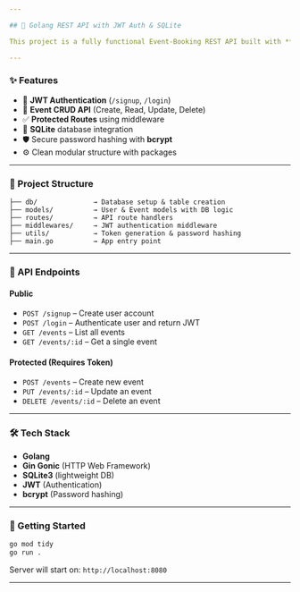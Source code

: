 ```yaml
---

## 🧩 Golang REST API with JWT Auth & SQLite

This project is a fully functional Event-Booking REST API built with **Go (Golang)** using the **Gin framework**, **JWT-based authentication**, and **SQLite** as the database. It provides secure user authentication and full CRUD functionality for managing events.

---
```


### ✨ Features

* 🔐 **JWT Authentication** (`/signup`, `/login`)
* 🧾 **Event CRUD API** (Create, Read, Update, Delete)
* ✅ **Protected Routes** using middleware
* 💾 **SQLite** database integration
* 🛡️ Secure password hashing with **bcrypt**
* ⚙️ Clean modular structure with packages

---

### 📁 Project Structure

```
├── db/              → Database setup & table creation
├── models/          → User & Event models with DB logic
├── routes/          → API route handlers
├── middlewares/     → JWT authentication middleware
├── utils/           → Token generation & password hashing
├── main.go          → App entry point
```

---

### 📮 API Endpoints

#### Public

* `POST /signup` – Create user account
* `POST /login` – Authenticate user and return JWT
* `GET /events` – List all events
* `GET /events/:id` – Get a single event

#### Protected (Requires Token)

* `POST /events` – Create new event
* `PUT /events/:id` – Update an event
* `DELETE /events/:id` – Delete an event

---

### 🛠️ Tech Stack

* **Golang**
* **Gin Gonic** (HTTP Web Framework)
* **SQLite3** (lightweight DB)
* **JWT** (Authentication)
* **bcrypt** (Password hashing)

---

### 🚀 Getting Started

```bash
go mod tidy
go run .
```

Server will start on: `http://localhost:8080`

---
